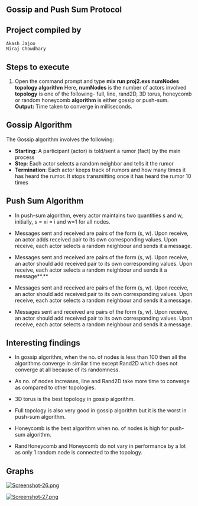 ## Gossip and Push Sum Protocol
	
## Project compiled by
	Akash Jajoo
	Niraj Chowdhary

## Steps to execute
1.  Open the command prompt and type **mix run proj2.exs numNodes topology algorithm** 
  Here,
     **numNodes** is the number of actors involved
      **topology** is one of the following- full, line, rand2D, 3D torus, honeycomb or random honeycomb
      **algorithm** is either gossip or push-sum.  
    **Output:**  Time taken to converge in milliseconds.
    
 
## Gossip Algorithm
The Gossip algorithm involves the following: 
* **Starting**: A participant (actor) is told/sent a rumor (fact) by the main process
* **Step**: Each actor selects a random neighbor and tells it the rumor
* **Termination**: Each actor keeps track of rumors and how many times it has heard the rumor. It stops transmitting once it has heard the rumor 10 times

## Push Sum Algorithm
* In push-sum algorithm, every actor maintains two quantities s and w, initially, s = xi = i and w=1 for all nodes.

* Messages sent and received are pairs of the form (s, w). Upon receive, an actor adds received pair to its own corresponding values. Upon receive, each actor selects a random neighbour and sends it a message.

* Messages sent and received are pairs of the form (s, w). Upon receive, an actor should add received pair to its own corresponding values. Upon receive, each actor selects a random neighbour and sends it a message**.**

* Messages sent and received are pairs of the form (s, w). Upon receive, an actor should add received pair to its own corresponding values. Upon receive, each actor selects a random neighbour and sends it a message.

* Messages sent and received are pairs of the form (s, w). Upon receive, an actor should add received pair to its own corresponding values. Upon receive, each actor selects a random neighbour and sends it a message.

## Interesting findings
* In gossip algorithm, when the no. of nodes is less than 100 then all the algorithms converge in similar time except Rand2D which does not converge at all because of its randomness.

* As no. of nodes increases, line and Rand2D take more time to converge as compared to other topologies.
* 3D torus is the best topology in gossip algorithm.
* Full topology is also very good in gossip algorithm but it is the worst in push-sum algorithm.

* Honeycomb is the best algorithm when no. of nodes is high for push-sum algorithm.
* RandHoneycomb and Honeycomb do not vary in performance by a lot as only 1 random node is connected to the topology.

## Graphs
[![Screenshot-26.png](https://i.postimg.cc/Qd80dN5n/Screenshot-26.png)](https://postimg.cc/mtnQdsmQ)

[![Screenshot-27.png](https://i.postimg.cc/hjWmhM6P/Screenshot-27.png)](https://postimg.cc/cKhCb7dV)
